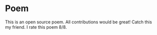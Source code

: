 # Poem
This is an open source poem. All contributions would be great!
Catch this my friend.
I rate this poem 8/8.